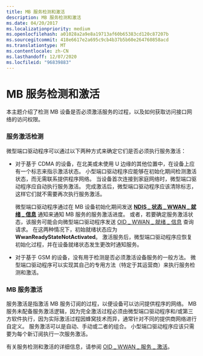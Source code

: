 ```yaml
---
title: MB 服务检测和激活
description: MB 服务检测和激活
ms.date: 04/20/2017
ms.localizationpriority: medium
ms.openlocfilehash: a01028a2a9e8a19713af60b65383cd120c87207b
ms.sourcegitcommit: 418e6617e2a695c9cb4b37b5b60e264760858acd
ms.translationtype: MT
ms.contentlocale: zh-CN
ms.lasthandoff: 12/07/2020
ms.locfileid: "96839883"
---
```

# <a name="mb-service-detection-and-activation"></a>MB 服务检测和激活


本主题介绍了检测 MB 设备是否必须激活服务的过程，以及如何获取访问接口网络的访问权限。

### <a name="service-activation-detection"></a>服务激活检测

微型端口驱动程序可以通过以下两种方式来确定它们是否必须执行服务激活：

-   对于基于 CDMA 的设备，在北美或未使用 U 边缘的其他位置中，在设备上应有一个标志来指示激活状态。 小型端口驱动程序应能够在初始化期间检测激活状态，而无需联系提供程序网络。 当设备首次连接到家庭网络时，微型端口驱动程序应自动执行服务激活。 完成激活后，微型端口驱动程序应该清除标志，这样它们就不需要再次执行服务激活。

    微型端口驱动程序通过在 MB 设备初始化期间发送 [**NDIS \_ 状态 \_ WWAN \_ 就绪 \_ 信息**](./ndis-status-wwan-ready-info.md) 通知来通知 MB 服务的服务激活进度。 或者，若要确定服务激活状态，该服务可能会向微型端口驱动程序发送 [OID \_ WWAN \_ 就绪 \_ 信息](./oid-wwan-ready-info.md) 查询请求。 在这两种情况下，初始就绪状态应为 **WwanReadyStateNotActivated**。 激活服务后，微型端口驱动程序应恢复初始化过程，并在设备就绪状态发生更改时通知服务。

-   对于基于 GSM 的设备，没有用于检测是否必须激活设备服务的一般方法。 微型端口驱动程序可以实现其自己的专用方法（特定于其运营商）来执行服务检测和激活。

### <a name="mb-service-activation"></a>MB 服务激活

服务激活是指激活 MB 服务订阅的过程，以便设备可以访问提供程序的网络。 MB 服务未配备服务激活逻辑，因为完全激活过程必须由微型端口驱动程序和/或第三方软件执行，因为实际激活过程因蜂窝技术而异，通常针对不同的提供商网络进行自定义。 服务激活可以是自动、手动或二者的组合。 小型端口驱动程序应该只需要为每个新订阅执行一次服务激活。

有关服务检测和激活的详细信息，请参阅 [OID \_ WWAN \_ 服务 \_ 激活](./oid-wwan-service-activation.md)。

 

